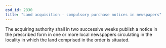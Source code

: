 ```yaml
---
esd_id: 2330
title: "Land acquisition - compulsory purchase notices in newspapers"
---
```


The acquiring authority shall in two successive weeks publish a notice in the prescribed form in one or more local newspapers circulating in the locality in which the land comprised in the order is situated.

